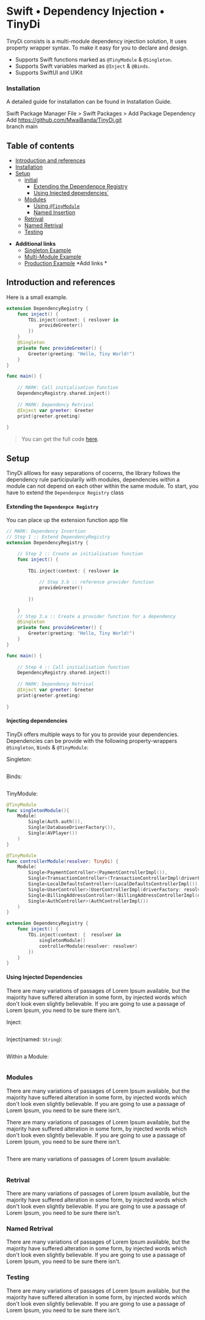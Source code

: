 # Swift • Dependency Injection • TinyDi

TinyDi consists is a multi-module dependency injection solution, It uses property wrapper syntax.
To make it easy for you to declare and design.

* Supports Swift functions marked as `@TinyModule` & `@Singleton`.
* Supports Swift variables marked as `@Inject` & `@Binds`.
* Supports SwiftUI and UIKit 

### Installation
A detailed guide for installation can be found in Installation Guide.

Swift Package Manager
File > Swift Packages > Add Package Dependency <br>
Add https://github.com/MwaiBanda/TinyDi.git <br>
branch main


## Table of contents

<!--- TOC -->

* [Introduction and references](#introduction-and-references)
* [Installation](#installation)
* [Setup](#setup)
  * [initial](#gradle)
    * [Extending the Dependenpce Registry](#extending-the-dependenpce-registry)
    * [Using Injected dependencies`](#using-injected-dependencies)
  * [Modules](#android)
    * [Using `@TinyModule`](#using-tinymodule)
    * [Named Insertion](#named-insertion)
  * [Retrival](#retrival)
  * [Named Retrival](#named-retrival)
  * [Testing](#testing)

<!--- END -->

* **Additional links**
  * [Singleton Example]()
  * [Multi-Module Example]()
  * [Production Example]()
*Add links * 
## Introduction and references

Here is a small example.

```swift
extension DependencyRegistry {
    func inject() {
        TDi.inject(context: { reslover in
            provideGreeter()
        })
    }
    @Singleton
    private func provideGreeter() {
        Greeter(greeting: "Hello, Tiny World!")
    }
}

func main() {
    
    // MARK: Call initialisation function
    DependencyRegistry.shared.inject()
    
    // MARK: Dependency Retrival
    @Inject var greeter: Greeter
    print(greeter.greeting)
    
}
``` 

> You can get the full code [here](https://github.com/MwaiBanda/TinyDi/blob/main/Demos/Singleton/Singleton.playground/Contents.swift).
<!--- TEST_NAME ReadmeTest -->


## Setup
TinyDi alllows for easy separations of cocerns, the library follows the dependency rule participularily with modules, dependencies within
a module can not depend on each other within the same module. To start, you have to extend the `Dependenpce Registry` class

#### Extending the `Dependenpce Registry`

You can place up the extension function app file



```swift
// MARK: Dependency Insertion
// Step 1 :: Extend DependencyRegistry
extension DependencyRegistry {

    // Step 2 :: Create an initialisation function
    func inject() {
        
        TDi.inject(context: { reslover in
            
            // Step 3.b :: reference provider function
            provideGreeter()
         
        })
        
    }
    // Step 3.a :: Create a provider function for a dependency
    @Singleton
    private func provideGreeter() {
        Greeter(greeting: "Hello, Tiny World!")
    }
}
```       



```swift
func main() {
    
    // Step 4 :: Call initialisation function
    DependencyRegistry.shared.inject()
    
    // MARK: Dependency Retrival
    @Inject var greeter: Greeter
    print(greeter.greeting)
    
}
```

#### Injecting dependencies

TinyDi offers multiple ways to for you to provide your dependencies. Dependencies can be provide with 
the following property-wrappers `@Singleton`, `Binds` & `@TinyModule`:

Singleton:

```swift

```

Binds:

```swift

```
TinyModule:
```swift
@TinyModule
func singletonModule(){
    Module(
        Single(Auth.auth()),
        Single(DatabaseDriverFactory()),
        Single(AVPlayer())
    )
}
```

```swift
@TinyModule
func controllerModule(resolver: TinyDi) {
    Module(
        Single<PaymentController>(PaymentControllerImpl()),
        Single<TransactionController>(TransactionControllerImpl(driverFactory: resolver.resolve())),
        Single<LocalDefaultsController>(LocalDefaultsControllerImpl()),
        Single<UserController>(UserControllerImpl(driverFactory: resolver.resolve())),
        Single<BillingAddressController>(BillingAddressControllerImpl(driverFactory: resolver.resolve())),
        Single<AuthController>(AuthControllerImpl())
    )
}
```

```swift
extension DependencyRegistry {
    func inject() {
        TDi.inject(context: {  resolver in
            singletonModule()
            controllerModule(resolver: resolver)
        })
    }
}
```

#### Using Injected Dependencies

There are many variations of passages of Lorem Ipsum available, but the majority have suffered alteration in some form, by injected
words which don't look even slightly believable. If you are going to use a passage of Lorem Ipsum, you need to be sure there isn't.

Inject:

```swift

```

Inject(named: `String`):

```swift

```

Within a Module:

```swift

```

### Modules

There are many variations of passages of Lorem Ipsum available, but the majority have suffered alteration in some form, by injected
words which don't look even slightly believable. If you are going to use a passage of Lorem Ipsum, you need to be sure there isn't.

There are many variations of passages of Lorem Ipsum available, but the majority have suffered alteration in some form, by injected
words which don't look even slightly believable. If you are going to use a passage of Lorem Ipsum, you need to be sure there isn't.

```swift

```

There are many variations of passages of Lorem Ipsum available:

```swift

```

### Retrival

There are many variations of passages of Lorem Ipsum available, but the majority have suffered alteration in some form, by injected
words which don't look even slightly believable. If you are going to use a passage of Lorem Ipsum, you need to be sure there isn't.

### Named Retrival

There are many variations of passages of Lorem Ipsum available, but the majority have suffered alteration in some form, by injected
words which don't look even slightly believable. If you are going to use a passage of Lorem Ipsum, you need to be sure there isn't.

### Testing

There are many variations of passages of Lorem Ipsum available, but the majority have suffered alteration in some form, by injected
words which don't look even slightly believable. If you are going to use a passage of Lorem Ipsum, you need to be sure there isn't.
